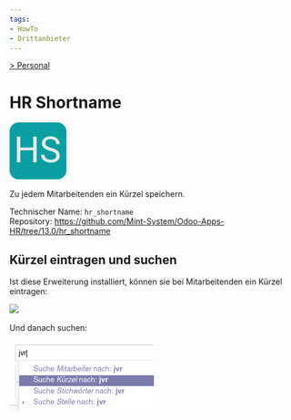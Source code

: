 ```yaml
---
tags:
- HowTo
- Drittanbieter
---
```

[> Personal](Personal.md)
# HR Shortname
![](assets/icon_odoo_hr_shortname.png)

Zu jedem Mitarbeitenden ein Kürzel speichern.

Technischer Name: `hr_shortname`\
Repository: <https://github.com/Mint-System/Odoo-Apps-HR/tree/13.0/hr_shortname>

## Kürzel eintragen und suchen

Ist diese Erweiterung installiert, können sie bei Mitarbeitenden ein Kürzel eintragen:

![](assets/HR%20Shortname%20Kürzel%20Erfassen.png)

Und danach suchen:

![](assets/HR%20Shortname%20Suche.png)